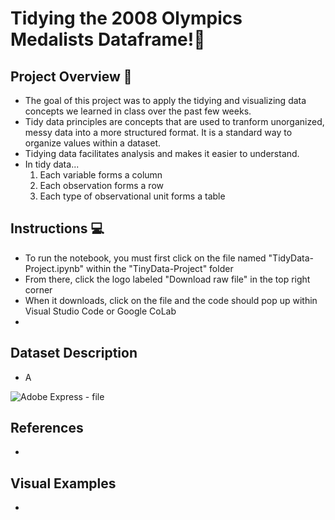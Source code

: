 # Tidying the 2008 Olympics Medalists Dataframe!🏅
## Project Overview 👀
* The goal of this project was to apply the tidying and visualizing data concepts we learned in class over the past few weeks.
* Tidy data principles are concepts that are used to tranform unorganized, messy data into a more structured format. It is a standard way to organize values within a dataset.
* Tidying data facilitates analysis and makes it easier to understand.
* In tidy data...
  1. Each variable forms a column
  2. Each observation forms a row
  3. Each type of observational unit forms a table

## Instructions 💻
* To run the notebook, you must first click on the file named "TidyData-Project.ipynb" within the "TinyData-Project" folder
* From there, click the logo labeled "Download raw file" in the top right corner
* When it downloads, click on the file and the code should pop up within Visual Studio Code or Google CoLab
* 

## Dataset Description
* A
  
![Adobe Express - file](https://github.com/user-attachments/assets/2e8786d4-2766-4296-9008-77c0c6eec41b)
## References
* 

## Visual Examples
* 
